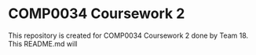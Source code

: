 # COMP0034 Coursework 2

This repository is created for COMP0034 Coursework 2 done by Team 18. This README.md will 



